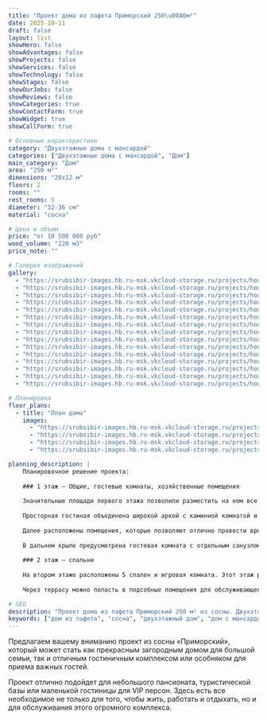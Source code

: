 ```yaml
---
title: "Проект дома из лафета Приморский 250\u00A0м²"
date: 2025-10-11
draft: false
layout: list
showHero: false
showAdvantages: false
showProjects: false
showServices: false
showTechnology: false
showStages: false
showOurJobs: false
showReviews: false
showCategories: true
showContactForm: true
showWidget: true
showCallForm: true

# Основные характеристики
category: "Двухэтажные дома с мансардой"
categories: ["Двухэтажные дома с мансардой", "Дом"]
main_category: "Дом"
area: "250 м²"
dimensions: "20x12 м"
floors: 2
rooms: ""
rest_rooms: 5
diameter: "32-36 см"
material: "сосна"

# Цена и объем
price: "от 10 500 000 руб"
wood_volume: "220 м3"
price_note: ""

# Галерея изображений
gallery:
  - "https://srubsibir-images.hb.ru-msk.vkcloud-storage.ru/projects/houses/primorsk-250/primorsk-250-1.jpg"
  - "https://srubsibir-images.hb.ru-msk.vkcloud-storage.ru/projects/houses/primorsk-250/primorsk-250-2.jpg"
  - "https://srubsibir-images.hb.ru-msk.vkcloud-storage.ru/projects/houses/primorsk-250/primorsk-250-3.jpg"
  - "https://srubsibir-images.hb.ru-msk.vkcloud-storage.ru/projects/houses/primorsk-250/primorsk-250-4.jpg"
  - "https://srubsibir-images.hb.ru-msk.vkcloud-storage.ru/projects/houses/primorsk-250/primorsk-250-5.jpg"
  - "https://srubsibir-images.hb.ru-msk.vkcloud-storage.ru/projects/houses/primorsk-250/primorsk-250-6.jpg"
  - "https://srubsibir-images.hb.ru-msk.vkcloud-storage.ru/projects/houses/primorsk-250/primorsk-250-7.jpg"
  - "https://srubsibir-images.hb.ru-msk.vkcloud-storage.ru/projects/houses/primorsk-250/primorsk-250-8.jpg"
  - "https://srubsibir-images.hb.ru-msk.vkcloud-storage.ru/projects/houses/primorsk-250/primorsk-250-9.jpg"
  - "https://srubsibir-images.hb.ru-msk.vkcloud-storage.ru/projects/houses/primorsk-250/primorsk-250-10.jpg"
  - "https://srubsibir-images.hb.ru-msk.vkcloud-storage.ru/projects/houses/primorsk-250/primorsk-250-11.jpg"
  - "https://srubsibir-images.hb.ru-msk.vkcloud-storage.ru/projects/houses/primorsk-250/primorsk-250-12.jpg"
  - "https://srubsibir-images.hb.ru-msk.vkcloud-storage.ru/projects/houses/primorsk-250/primorsk-250-13.jpg"
  - "https://srubsibir-images.hb.ru-msk.vkcloud-storage.ru/projects/houses/primorsk-250/primorsk-250-14.jpg"
  - "https://srubsibir-images.hb.ru-msk.vkcloud-storage.ru/projects/houses/primorsk-250/primorsk-250-15.jpg"

# Планировка
floor_plans:
  - title: "План дома"
    images:
      - "https://srubsibir-images.hb.ru-msk.vkcloud-storage.ru/projects/houses/primorsk-250/primorsk-250-12.jpg"
      - "https://srubsibir-images.hb.ru-msk.vkcloud-storage.ru/projects/houses/primorsk-250/primorsk-250-13.jpg"
      - "https://srubsibir-images.hb.ru-msk.vkcloud-storage.ru/projects/houses/primorsk-250/primorsk-250-14.jpg"
      - "https://srubsibir-images.hb.ru-msk.vkcloud-storage.ru/projects/houses/primorsk-250/primorsk-250-15.jpg"

planning_description: |
    Планировочное решение проекта:
    
    ### 1 этаж – Общие, гостевые комнаты, хозяйственные помещения
    
    Значительные площади первого этажа позволили разместить на нем все необходимые помещения, которые объединены длинной светлой галереей. У парадного входа расположена просторная прихожая из которой вы можете попасть как в гостиную, через гардероб по парадной галерее, так и в кухню-столовую, через одну из кладовых.
    
    Просторная гостиная объединена широкой аркой с каминной комнатой и имеет отдельный выход в кухню столовую и кабинет.
    
    Далее расположены помещения, которые позволяют отлично провести время с друзьями и восстановить силы, постоянно поддерживать себя в форме. Бассейн, в котором предусмотрены две душевых кабины и санузел, парная, рядом с которой выделена топочная комната и две комнаты отдыха, которые вы можете оборудовать по своему вкусу, например бильярдом, домашним кинотеатром или спортивными тренажерами.
    
    В дальнем крыле предусмотрена гостевая комната с отдельным санузлом, чтобы оставшийся на какое-то время у вас гость мог чувствовать себя комфортно. В отдельном крыле расположены гараж, мастерская и котельная.
    
    ### 2 этаж – спальни
    
    На втором этаже расположены 5 спален и игровая комната. Этот этаж рассчитан на тихое камерное времяпрепровождение. Сюда вы можете подняться, чтобы хорошо выспаться или спокойно побеседовать за тихой игрой в бильярд. Двери трех спален выходят на террасы. Справа – небольшая терраса, на которой можно провести время на свежем воздухе в спокойном уединении, с другой стороны – просторная терраса, на которой вы можете отдыхать в большой компании в теплый летний день или загорать на шезлонгах.
    
    Через террасу можно попасть в подсобные помещения для обслуживающего персонала, расположенные над гаражом. Здесь две жилые комнаты и кухня, а также специальное помещение, предназначенное для выполнения хозяйственных операций.

# SEO
description: "Проект дома из лафета Приморский 250 м² из сосны. Двухэтажный дом с мансардой для большой семьи или гостиничного комплекса."
keywords: ["дом из лафета", "сосна", "двухэтажный дом", "дом с мансардой", "проект Приморский", "250 м²", "загородный дом"]
---
```


Предлагаем вашему вниманию проект из сосны «Приморский», который может стать как прекрасным загородным домом для большой семьи, так и отличным гостиничным комплексом или особняком для приема важных гостей.

Проект отлично подойдет для небольшого пансионата, туристической базы или маленькой гостиницы для VIP персон. Здесь есть все необходимое не только для того, чтобы жить, работать и отдыхать, но и для обслуживания этого огромного комплекса.